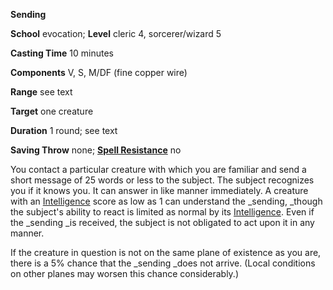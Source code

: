  **Sending**

**School** evocation; **Level** cleric 4, sorcerer/wizard 5

**Casting Time** 10 minutes

**Components** V, S, M/DF (fine copper wire)

**Range** see text

**Target** one creature

**Duration** 1 round; see text

**Saving Throw** none; **[Spell Resistance](../glossary.html#_spell-resistance)** no

You contact a particular creature with which you are familiar and send a short message of 25 words or less to the subject. The subject recognizes you if it knows you. It can answer in like manner immediately. A creature with an [Intelligence](../gettingStarted.html#_intelligence) score as low as 1 can understand the _sending, _though the subject's ability to react is limited as normal by its [Intelligence](../gettingStarted.html#_intelligence). Even if the _sending _is received, the subject is not obligated to act upon it in any manner.

If the creature in question is not on the same plane of existence as you are, there is a 5% chance that the _sending _does not arrive. (Local conditions on other planes may worsen this chance considerably.)

